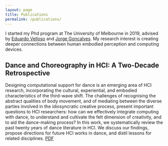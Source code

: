 ```yaml
---
layout: page
title: Publications
permalink: /publications/
---
```


I started my Phd program at The University of Melbourne in 2019, advised by <a href="https://www.eduardovelloso.com/">Eduardo Velloso</a> and <a href="https://www.jorgegoncalves.com/">Jorge Goncalves</a>. My research interest is creating deeper connections between human embodied perception and computing devices.

## Dance and Choreography in HCI: A Two-Decade Retrospective

Designing computational support for dance is an emerging area of HCI research, incorporating the cultural, experiential, and embodied characteristics of the third-wave shift. The challenges of recognising the abstract qualities of body movement, and of mediating between the diverse parties involved in the idiosyncratic creative process, present important questions to HCI researchers: how can we effectively integrate computing with dance, to understand and cultivate the felt dimension of creativity, and to aid the dance-making process? In this work, we systematically review the past twenty years of dance literature in HCI. We discuss our findings, propose directions for future HCI works in dance, and distil lessons for related disciplines. <a href="https://qiushi-zhou.github.io/PDF/CHI2021-dance">PDF</a>

<div class="divider"></div>